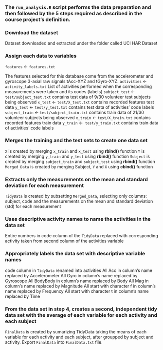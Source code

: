 ### The `run_analysis.R` script performs the data preparation and then followed by the 5 steps required as described in the course project’s definition.

### Download the dataset
Dataset downloaded and extracted under the folder called UCI HAR Dataset

### Assign each data to variables
`features` <- `features.txt` 

The features selected for this database come from the accelerometer and gyroscope 3-axial raw signals tAcc-XYZ and tGyro-XYZ.
`activities` <- `activity_labels.txt` 
List of activities performed when the corresponding measurements were taken and its codes (labels)
`subject_test` <- `test/subject_test.txt` 
contains test data of 9/30 volunteer test subjects being observed
`x_test` <- `test/X_test.txt` 
contains recorded features test data
`y_test` <- `test/y_test.txt` 
contains test data of activities’ code labels
`subject_train` <- `test/subject_train.txt` 
contains train data of 21/30 volunteer subjects being observed
`x_train` <- `test/X_train.txt` 
contains recorded features train data
`y_train` <-` test/y_train.txt` 
contains train data of activities’ code labels

### Merges the training and the test sets to create one data set
`X` is created by merging `x_train` and `x_test` using **rbind()** function
`Y` is created by merging `y_train` and `y_test` using **rbind()** function
`Subject` is created by merging `subject_train` and `subject_test` using **rbind()** function
`Merged_Data` is created by merging Subject, `Y` and `X` using **cbind()** function

### Extracts only the measurements on the mean and standard deviation for each measurement
`TidyData` is created by subsetting `Merged_Data`, selecting only columns: subject, code and the measurements on the mean and standard deviation (std) for each measurement

### Uses descriptive activity names to name the activities in the data set
Entire numbers in code column of the `TidyData` replaced with corresponding activity taken from second column of the activities variable

### Appropriately labels the data set with descriptive variable names
code column in `TidyData` renamed into activities
All Acc in column’s name replaced by Accelerometer
All Gyro in column’s name replaced by Gyroscope
All BodyBody in column’s name replaced by Body
All Mag in column’s name replaced by Magnitude
All start with character f in column’s name replaced by Frequency
All start with character t in column’s name replaced by Time

### From the data set in step 4, creates a second, independent tidy data set with the average of each variable for each activity and each subject
`FinalData` is created by sumarizing TidyData taking the means of each variable for each activity and each subject, after groupped by subject and activity.
Export `FinalData` into `FinalData.txt` file.
